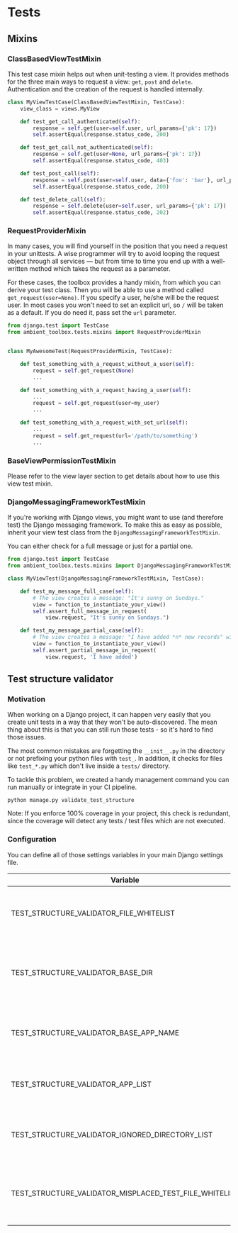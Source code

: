 # Tests

## Mixins

### ClassBasedViewTestMixin

This test case mixin helps out when unit-testing a view. It provides methods for the three main ways to request a
view: `get`, `post` and `delete`. Authentication and the creation of the request is handled internally.

````python
class MyViewTestCase(ClassBasedViewTestMixin, TestCase):
    view_class = views.MyView

    def test_get_call_authenticated(self):
        response = self.get(user=self.user, url_params={'pk': 17})
        self.assertEqual(response.status_code, 200)

    def test_get_call_not_authenticated(self):
        response = self.get(user=None, url_params={'pk': 17})
        self.assertEqual(response.status_code, 403)

    def test_post_call(self):
        response = self.post(user=self.user, data={'foo': 'bar'}, url_params={'pk': 17})
        self.assertEqual(response.status_code, 200)

    def test_delete_call(self):
        response = self.delete(user=self.user, url_params={'pk': 17})
        self.assertEqual(response.status_code, 202)
````

### RequestProviderMixin

In many cases, you will find yourself in the position that you need a request in your unittests.
A wise programmer will try to avoid looping the request object through all services — but from time to time you end up
with a well-written method which takes the request as a parameter.

For these cases, the toolbox provides a handy mixin, from which you can derive your test class.
Then you will be able to use a method called `get_request(user=None)`.
If you specify a user, he/she will be the request user.
In most cases you won't need to set an explicit url, so `/` will be taken as a default.
If you do need it, pass set the `url` parameter.

````python
from django.test import TestCase
from ambient_toolbox.tests.mixins import RequestProviderMixin


class MyAwesomeTest(RequestProviderMixin, TestCase):

    def test_something_with_a_request_without_a_user(self):
        request = self.get_request(None)
        ...

    def test_something_with_a_request_having_a_user(self):
        ...
        request = self.get_request(user=my_user)
        ...

    def test_something_with_a_request_with_set_url(self):
        ...
        request = self.get_request(url='/path/to/something')
        ...

````

### BaseViewPermissionTestMixin

Please refer to the view layer section to get details about how to use this view test mixin.

### DjangoMessagingFrameworkTestMixin

If you're working with Django views, you might want to use (and therefore test) the Django messaging framework. To make
this as easy as possible, inherit your view test class from the `DjangoMessagingFrameworkTestMixin`.

You can either check for a full message or just for a partial one.

````python
from django.test import TestCase
from ambient_toolbox.tests.mixins import DjangoMessagingFrameworkTestMixin

class MyViewTest(DjangoMessagingFrameworkTestMixin, TestCase):

    def test_my_message_full_case(self):
        # The view creates a message: "It's sunny on Sundays."
        view = function_to_instantiate_your_view()
        self.assert_full_message_in_request(
            view.request, "It's sunny on Sundays.")

    def test_my_message_partial_case(self):
        # The view creates a message: "I have added *n* new records" with "n" being a variable
        view = function_to_instantiate_your_view()
        self.assert_partial_message_in_request(
            view.request, 'I have added')
````

## Test structure validator

### Motivation

When working on a Django project, it can happen very easily that you create unit tests in a way that they won't be
auto-discovered. The mean thing about this is that you can still run those tests - so it's hard to find those issues.

The most common mistakes are forgetting the `__init__.py` in the directory or not prefixing your python files
with `test_`. In addition, it checks for files like `test_*.py` which don't live inside a `tests/` directory.

To tackle this problem, we created a handy management command you can run manually or integrate in your
CI pipeline.

    python manage.py validate_test_structure

Note: If you enforce 100% coverage in your project, this check is redundant, since the coverage will detect any
tests / test files which are not executed.

### Configuration

You can define all of those settings variables in your main Django settings file.

| Variable                                               | Type | Default                 | Explanation                                                              |
|--------------------------------------------------------|------|-------------------------|--------------------------------------------------------------------------|
| TEST_STRUCTURE_VALIDATOR_FILE_WHITELIST                | list | []                      | Filenames which will be ignored, will always ignore `__init__`           |
| TEST_STRUCTURE_VALIDATOR_BASE_DIR                      | Path | settings.BASE_DIR       | Root path to your application (BASE_DIR in a vanilla Django setup)       |
| TEST_STRUCTURE_VALIDATOR_BASE_APP_NAME                 | str  | "apps"                  | Directory where all your Django apps live in, can be set to "".          |
| TEST_STRUCTURE_VALIDATOR_APP_LIST                      | list | settings.INSTALLED_APPS | List of all your Django apps you want to validate                        |
| TEST_STRUCTURE_VALIDATOR_IGNORED_DIRECTORY_LIST        | list | []                      | Directories which will be ignored, will always ignore `__pycache__`      |
| TEST_STRUCTURE_VALIDATOR_MISPLACED_TEST_FILE_WHITELIST | list | []                      | Test files which will be ignored even though they don't live in `tests/` |
